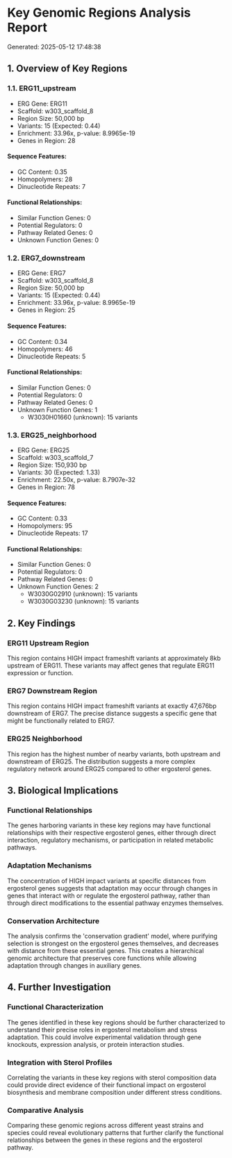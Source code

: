 # Key Genomic Regions Analysis Report
Generated: 2025-05-12 17:48:38

## 1. Overview of Key Regions

### 1.1. ERG11_upstream
  - ERG Gene: ERG11
  - Scaffold: w303_scaffold_8
  - Region Size: 50,000 bp
  - Variants: 15 (Expected: 0.44)
  - Enrichment: 33.96x, p-value: 8.9965e-19
  - Genes in Region: 28

#### Sequence Features:
  - GC Content: 0.35
  - Homopolymers: 28
  - Dinucleotide Repeats: 7

#### Functional Relationships:
  - Similar Function Genes: 0
  - Potential Regulators: 0
  - Pathway Related Genes: 0
  - Unknown Function Genes: 0

### 1.2. ERG7_downstream
  - ERG Gene: ERG7
  - Scaffold: w303_scaffold_8
  - Region Size: 50,000 bp
  - Variants: 15 (Expected: 0.44)
  - Enrichment: 33.96x, p-value: 8.9965e-19
  - Genes in Region: 25

#### Sequence Features:
  - GC Content: 0.34
  - Homopolymers: 46
  - Dinucleotide Repeats: 5

#### Functional Relationships:
  - Similar Function Genes: 0
  - Potential Regulators: 0
  - Pathway Related Genes: 0
  - Unknown Function Genes: 1
    - W3030H01660 (unknown): 15 variants

### 1.3. ERG25_neighborhood
  - ERG Gene: ERG25
  - Scaffold: w303_scaffold_7
  - Region Size: 150,930 bp
  - Variants: 30 (Expected: 1.33)
  - Enrichment: 22.50x, p-value: 8.7907e-32
  - Genes in Region: 78

#### Sequence Features:
  - GC Content: 0.33
  - Homopolymers: 95
  - Dinucleotide Repeats: 17

#### Functional Relationships:
  - Similar Function Genes: 0
  - Potential Regulators: 0
  - Pathway Related Genes: 0
  - Unknown Function Genes: 2
    - W3030G02910 (unknown): 15 variants
    - W3030G03230 (unknown): 15 variants

## 2. Key Findings

### ERG11 Upstream Region
This region contains HIGH impact frameshift variants at approximately 8kb upstream of ERG11.
These variants may affect genes that regulate ERG11 expression or function.

### ERG7 Downstream Region
This region contains HIGH impact frameshift variants at exactly 47,676bp downstream of ERG7.
The precise distance suggests a specific gene that might be functionally related to ERG7.

### ERG25 Neighborhood
This region has the highest number of nearby variants, both upstream and downstream of ERG25.
The distribution suggests a more complex regulatory network around ERG25 compared to other ergosterol genes.

## 3. Biological Implications

### Functional Relationships
The genes harboring variants in these key regions may have functional relationships with their respective ergosterol genes,
either through direct interaction, regulatory mechanisms, or participation in related metabolic pathways.

### Adaptation Mechanisms
The concentration of HIGH impact variants at specific distances from ergosterol genes suggests that adaptation
may occur through changes in genes that interact with or regulate the ergosterol pathway, rather than through
direct modifications to the essential pathway enzymes themselves.

### Conservation Architecture
The analysis confirms the 'conservation gradient' model, where purifying selection is strongest on the ergosterol genes
themselves, and decreases with distance from these essential genes. This creates a hierarchical genomic architecture
that preserves core functions while allowing adaptation through changes in auxiliary genes.

## 4. Further Investigation

### Functional Characterization
The genes identified in these key regions should be further characterized to understand their precise roles
in ergosterol metabolism and stress adaptation. This could involve experimental validation through gene knockouts,
expression analysis, or protein interaction studies.

### Integration with Sterol Profiles
Correlating the variants in these key regions with sterol composition data could provide direct evidence of their
functional impact on ergosterol biosynthesis and membrane composition under different stress conditions.

### Comparative Analysis
Comparing these genomic regions across different yeast strains and species could reveal evolutionary patterns
that further clarify the functional relationships between the genes in these regions and the ergosterol pathway.